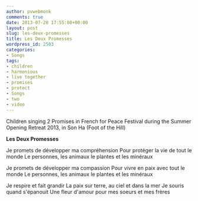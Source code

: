 ```yaml
---
author: pvwebmonk
comments: true
date: 2013-07-28 17:55:08+00:00
layout: post
slug: les-deux-promesses
title: Les Deux Promesses
wordpress_id: 2503
categories:
- Songs
tags:
- children
- harmonious
- live together
- promises
- protect
- Songs
- two
- video
---
```




Children singing 2 Promises in French for Peace Festival during the Summer Opening Retreat 2013, in Son Ha (Foot of the Hill)

**Les Deux Promesses**

Je promets de développer ma compréhension
Pour protéger la vie de tout le monde
Le personnes, les animaux le plantes et les minéraux

Je promets de développer ma compassion
Pour vivre en paix avec tout le monde
Le personnes, les animaux le plantes et les minéraux

Je respire et fait grandir
La paix sur terre, au ciel et dans la mer
Je souris quand s'épanouit
Une fleur d'amour pour mes soeurs et mes frères
